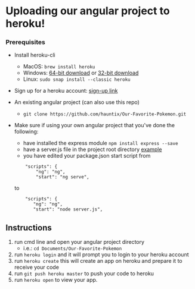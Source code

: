 # Uploading our angular project to heroku!
### Prerequisites

- Install heroku-cli
    - MacOS: ```brew install heroku```
    - Windows: [64-bit download](https://cli-assets.heroku.com/heroku-x64.exe) or [32-bit download](https://cli-assets.heroku.com/heroku-x86.exe)
    - Linux: ```sudo snap install --classic heroku```

- Sign up for a heroku account: [sign-up link](https://signup.heroku.com/login)

- An existing angular project (can also use this repo) 

   - ```git clone https://github.com/hauntix/Our-Favorite-Pokemon.git```

- Make sure if using your own angular project that you've done the following:
    - have installed the express module ```npm install express --save```
    - have a server.js file in the project root directory [example](https://github.com/hauntix/Our-Favorite-Pokemon/blob/master/server.js)
    - you have edited your package.json start script from 
    ``` 
        "scripts": {
            "ng": "ng",
            "start": "ng serve",           
    ``` 
    to
    ```
        "scripts": {
           "ng": "ng",
           "start": "node server.js",
    ```

## Instructions
1. run cmd line and open your angular project directory
    - i.e.: ```cd Documents/Our-Favorite-Pokemon```
2. run ```heroku login``` and it will prompt you to login to your heroku account
3. run ```heroku create``` this will create an app on heroku and prepare it to receive your code
4. run ```git push heroku master``` to push your code to heroku
5. run ```heroku open``` to view your app.
